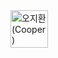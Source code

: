 <!-- sponsors --><a href="https://github.com/134130"><img src="https:&#x2F;&#x2F;avatars.githubusercontent.com&#x2F;u&#x2F;50487467?u&#x3D;aa6bb9e72d73e2b44ad2247edbde7699334d2fdc&amp;v&#x3D;4" width="60px" alt="오지환 (Cooper)" /></a><!-- sponsors -->

